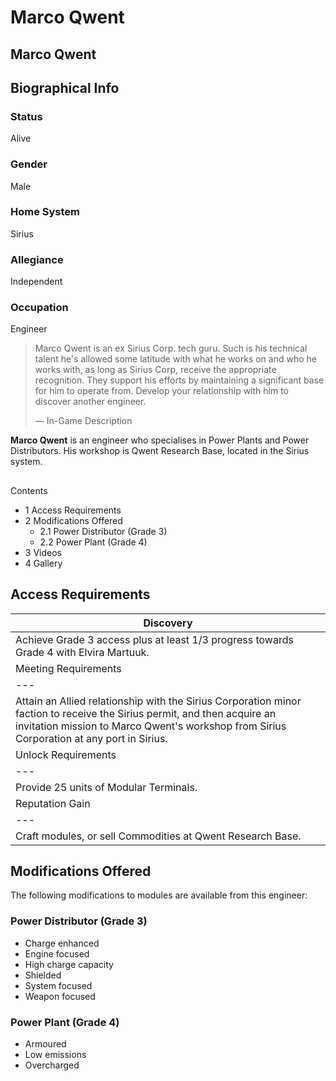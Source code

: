 # Marco Qwent
## Marco Qwent

		

## Biographical Info

### Status

Alive

### Gender

Male

### Home System

Sirius

### Allegiance

Independent

### Occupation

Engineer

> 
> 
> Marco Qwent is an ex Sirius Corp. tech guru. Such is his technical talent he's allowed some latitude with what he works on and who he works with, as long as Sirius Corp, receive the appropriate recognition. They support his efforts by maintaining a significant base for him to operate from. Develop your relationship with him to discover another engineer.
> 
> 
> — In-Game Description
> 

**Marco Qwent** is an engineer who specialises in Power Plants and Power Distributors. His workshop is Qwent Research Base, located in the Sirius system.

## 

Contents

- 1 Access Requirements
- 2 Modifications Offered
    - 2.1 Power Distributor (Grade 3)
    - 2.2 Power Plant (Grade 4)
- 3 Videos
- 4 Gallery

## Access Requirements

| Discovery |
| --- |
| Achieve Grade 3 access plus at least 1/3 progress towards Grade 4 with Elvira Martuuk. |
| Meeting Requirements |
| --- |
| Attain an Allied relationship with the Sirius Corporation minor faction to receive the Sirius permit, and then acquire an invitation mission to Marco Qwent's workshop from Sirius Corporation at any port in Sirius. |
| Unlock Requirements |
| --- |
| Provide 25 units of Modular Terminals. |
| Reputation Gain |
| --- |
| Craft modules, or sell Commodities at Qwent Research Base. |

## Modifications Offered

The following modifications to modules are available from this engineer:

### Power Distributor (Grade 3)

- Charge enhanced
- Engine focused
- High charge capacity
- Shielded
- System focused
- Weapon focused

### Power Plant (Grade 4)

- Armoured
- Low emissions
- Overcharged